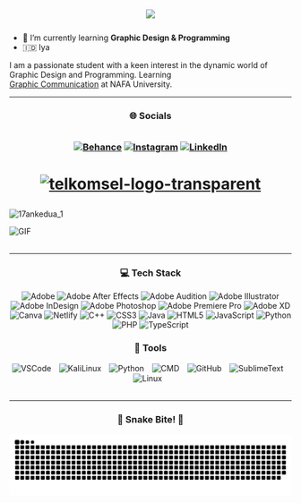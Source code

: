 <h1 align="center">
    <img src="https://readme-typing-svg.herokuapp.com/?font=Righteous&size=35&center=true&vCenter=true&width=500&height=70&duration=4000&lines=Hi+There!👋+;+I'm+Sulaiman+Abdul!;" />
</h1>

- 🌱 I’m currently learning **Graphic Design & Programming**
- 🇮🇩 Iya


I am a passionate student with a keen interest in the dynamic world of Graphic Design and Programming.
Learning </br>
[Graphic Communication](https://www.nafa.edu.sg/programmes/diploma-in-graphic-communication) at NAFA University.
<hr>

<h3 align="center">  
    🌐 Socials
<br></br>
    
[![Behance](https://img.shields.io/badge/Behance-1769ff?logo=behance&logoColor=white)](https://www.behance.net/SulaimanAbdul) 
[![Instagram](https://img.shields.io/badge/Instagram-%23E4405F.svg?logo=Instagram&logoColor=white)](https://instagram.com/Nabdulaz_) 
[![LinkedIn](https://img.shields.io/badge/LinkedIn-%230077B5.svg?logo=linkedin&logoColor=white)](https://www.linkedin.com/in/sulaiman-aziz/)

<h1 align="center">

[![telkomsel-logo-transparent](https://github.com/Sulaimannabdul/Sulaimannabdul/assets/151133481/33129c3a-25c5-404a-ad4c-c095f0e3a756)](https://www.telkomsel.com/enterprise/) </h1>

![17ankedua_1](https://github.com/Sulaimannabdul/Sulaimannabdul/assets/151133481/eec4979e-b378-4b59-87af-d9e50249d5e1)

![GIF](https://github.com/Sulaimannabdul/Sulaimannabdul/assets/151133481/1598f575-3455-4004-b7af-f64db4ef8c1c)
<br><br>

<hr>


<div align="center">

### 💻 Tech Stack
    
![Adobe](https://img.shields.io/badge/adobe-%23FF0000.svg?style=for-the-badge&logo=adobe&logoColor=white) 
![Adobe After Effects](https://img.shields.io/badge/Adobe%20After%20Effects-9999FF.svg?style=for-the-badge&logo=Adobe%20After%20Effects&logoColor=white) 
![Adobe Audition](https://img.shields.io/badge/Adobe%20Audition-9999FF.svg?style=for-the-badge&logo=Adobe%20Audition&logoColor=white) 
![Adobe Illustrator](https://img.shields.io/badge/adobe%20illustrator-%23FF9A00.svg?style=for-the-badge&logo=adobe%20illustrator&logoColor=white) 
![Adobe InDesign](https://img.shields.io/badge/Adobe%20InDesign-49021F?style=for-the-badge&logo=adobeindesign&logoColor=FF3366) 
![Adobe Photoshop](https://img.shields.io/badge/adobe%20photoshop-%2331A8FF.svg?style=for-the-badge&logo=adobe%20photoshop&logoColor=white) 
![Adobe Premiere Pro](https://img.shields.io/badge/Adobe%20Premiere%20Pro-9999FF.svg?style=for-the-badge&logo=Adobe%20Premiere%20Pro&logoColor=white) 
![Adobe XD](https://img.shields.io/badge/Adobe%20XD-470137?style=for-the-badge&logo=Adobe%20XD&logoColor=#FF61F6) 
![Canva](https://img.shields.io/badge/Canva-%2300C4CC.svg?style=for-the-badge&logo=Canva&logoColor=white)
![Netlify](https://img.shields.io/badge/netlify-%23000000.svg?style=for-the-badge&logo=netlify&logoColor=#00C7B7)
![C++](https://img.shields.io/badge/c++-%2300599C.svg?style=for-the-badge&logo=c%2B%2B&logoColor=white) 
![CSS3](https://img.shields.io/badge/css3-%231572B6.svg?style=for-the-badge&logo=css3&logoColor=white) 
![Java](https://img.shields.io/badge/java-%23ED8B00.svg?style=for-the-badge&logo=openjdk&logoColor=white) 
![HTML5](https://img.shields.io/badge/html5-%23E34F26.svg?style=for-the-badge&logo=html5&logoColor=white) 
![JavaScript](https://img.shields.io/badge/javascript-%23323330.svg?style=for-the-badge&logo=javascript&logoColor=%23F7DF1E) 
![Python](https://img.shields.io/badge/python-3670A0?style=for-the-badge&logo=python&logoColor=ffdd54) 
![PHP](https://img.shields.io/badge/php-%23777BB4.svg?style=for-the-badge&logo=php&logoColor=white) 
![TypeScript](https://img.shields.io/badge/typescript-%23007ACC.svg?style=for-the-badge&logo=typescript&logoColor=white)

<div align="center">

### 🧰 Tools

<img align="center" alt="VSCode" width="30px" style="padding-right:10px;" src="https://uxwing.com/wp-content/themes/uxwing/download/brands-and-social-media/visual-studio-code-icon.png" />
<img align="center" alt="KaliLinux" width="30px" style="padding-right:10px;" src="https://seeklogo.com/images/K/kali-linux-logo-AED181186E-seeklogo.com.png" />
<img align="center" alt="Python" width="30px" style="padding-right:10px;" src="https://cdn.jsdelivr.net/gh/devicons/devicon/icons/python/python-plain.svg" />
<img align="center" alt="CMD" width="30px" style="padding-right:10px;" src="https://help.apple.com/assets/63FFD63D71728623E706DB4F/63FFD63E71728623E706DB56/en_GB/d94aa1c4979b25e9ffbda97fcbae219a.png" />
<img align="center" alt="GitHub" width="30px" style="padding-right:10px;" src="https://cdn.iconscout.com/icon/free/png-512/free-github-159-721954.png?f=webp&w=512" />
<img align="center" alt="SublimeText" width="30px" style="padding-right:10px;" src="https://seeklogo.com/images/S/sublime-text-logo-C2736A0B50-seeklogo.com.png" />
<img align="center" alt="Linux" width="26px" style="padding-right:10px;" src="https://seeklogo.com/images/L/linode-logo-0B22204438-seeklogo.com.png" />
</div>
</br>

<hr>

<div align="center">
    
### 🐍 Snake Bite! 🐍
  <img alt="snake eating my contributions" src="https://raw.githubusercontent.com/salesp07/salesp07/output/github-contribution-grid-snake.svg" />
  
  <br/><br/><br/>
</div>
